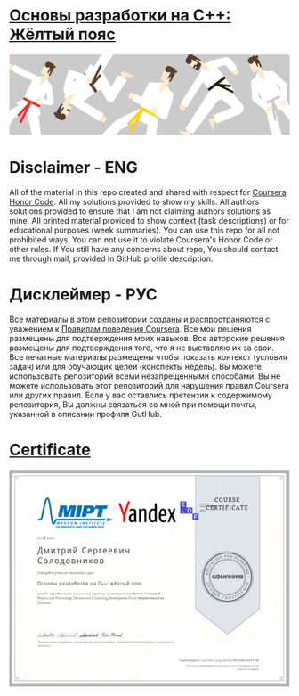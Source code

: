 # [Основы разработки на C++: Жёлтый пояс](https://www.coursera.org/learn/c-plus-plus-yellow)
![image](./assets/001.jpg)

# Disclaimer - ENG
All of the material in this repo created and shared 
with respect for [Coursera Honor Code](https://learner.coursera.help/hc/en-us/articles/209818863-Coursera-Honor-Code).
All my solutions provided to show my skills. All authors
solutions provided to ensure that I am not claiming authors
solutions as mine. All printed material provided to show context 
(task descriptions) or for educational purposes (week summaries). 
You can use this repo for all not prohibited ways. 
You can not use it to violate Coursera's Honor Code or 
other rules. If You still have any concerns about repo, 
You should contact me through mail, provided 
in GitHub profile description.

# Дисклеймер - РУС
Все материалы в этом репозитории созданы и распространяются 
с уважением к [Правилам поведения Coursera](https://learner.coursera.help/hc/en-us/articles/209818863-Coursera-Honor-Code).
Все мои решения размещены для подтверждения моих навыков. 
Все авторские решения размещены для подтверждения того, 
что я не выставляю их за свои. Все печатные материалы 
размещены чтобы показать контекст (условия задач) или 
для обучающих целей (конспекты недель). 
Вы можете использовать репозиторий всеми незапрещенными 
способами. Вы не можете использовать этот репозиторий 
для нарушения правил Coursera или других правил. 
Если у вас оставлись претензии к содержимому репозитория, 
Вы должны связаться со мной при помощи почты,
указанной в описании профиля GutHub.

# [Certificate](./certificate.pdf)
![image](./assets/293.jpg)
